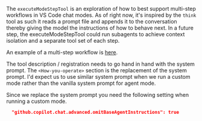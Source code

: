 The  `executeModeStepTool` is an exploration of how to best support multi-step workflows in VS Code chat modes. As of right now, it's inspired by the `think` tool as such it reads a prompt file and appends it to the conversation thereby giving the model the instructions of how to behave next. In a future step, the executeModeStepTool could run subagents to achieve context isolation and a separate tool set of each step.

An example of a multi-step workflow is [here](./ThreeStep.chatmode.md).

The tool description / registration needs to go hand in hand with the system prompt.
The  `<How-you-operate>` section is the replacement of the system prompt. I'd expect us to use similar system prompt when we run a custom mode rather than the vanilla system prompt for agent mode.

Since we replace the system prompt you need the following setting when running a custom mode.
```json
  "github.copilot.chat.advanced.omitBaseAgentInstructions": true
```
